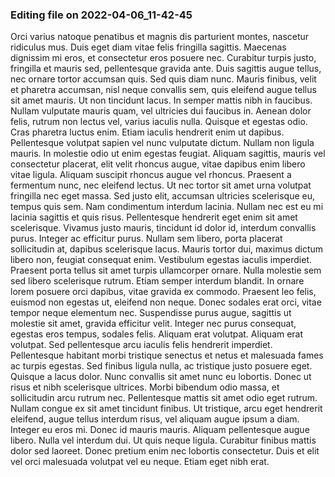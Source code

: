 

### Editing file on 2022-04-06_11-42-45

Orci varius natoque penatibus et magnis dis parturient montes, nascetur ridiculus mus. Duis eget diam vitae felis fringilla sagittis. Maecenas dignissim mi eros, et consectetur eros posuere nec. Curabitur turpis justo, fringilla et mauris sed, pellentesque gravida ante. Duis sagittis augue tellus, nec ornare tortor accumsan quis. Sed quis diam nunc. Mauris finibus, velit et pharetra accumsan, nisl neque convallis sem, quis eleifend augue tellus sit amet mauris. Ut non tincidunt lacus. In semper mattis nibh in faucibus. Nullam vulputate mauris quam, vel ultricies dui faucibus in. Aenean dolor felis, rutrum non lectus vel, varius iaculis nulla.
Quisque et egestas odio. Cras pharetra luctus enim. Etiam iaculis hendrerit enim ut dapibus. Pellentesque volutpat sapien vel nunc vulputate dictum. Nullam non ligula mauris. In molestie odio ut enim egestas feugiat. Aliquam sagittis, mauris vel consectetur placerat, elit velit rhoncus augue, vitae dapibus enim libero vitae ligula. Aliquam suscipit rhoncus augue vel rhoncus. Praesent a fermentum nunc, nec eleifend lectus. Ut nec tortor sit amet urna volutpat fringilla nec eget massa. Sed justo elit, accumsan ultricies scelerisque eu, tempus quis sem.
Nam condimentum interdum lacinia. Nullam nec est eu mi lacinia sagittis et quis risus. Pellentesque hendrerit eget enim sit amet scelerisque. Vivamus justo mauris, tincidunt id dolor id, interdum convallis purus. Integer ac efficitur purus. Nullam sem libero, porta placerat sollicitudin at, dapibus scelerisque lacus. Mauris tortor dui, maximus dictum libero non, feugiat consequat enim. Vestibulum egestas iaculis imperdiet. Praesent porta tellus sit amet turpis ullamcorper ornare.
Nulla molestie sem sed libero scelerisque rutrum. Etiam semper interdum blandit. In ornare lorem posuere orci dapibus, vitae gravida ex commodo. Praesent leo felis, euismod non egestas ut, eleifend non neque. Donec sodales erat orci, vitae tempor neque elementum nec. Suspendisse purus augue, sagittis ut molestie sit amet, gravida efficitur velit. Integer nec purus consequat, egestas eros tempus, sodales felis. Aliquam erat volutpat. Aliquam erat volutpat. Sed pellentesque arcu iaculis felis hendrerit imperdiet. Pellentesque habitant morbi tristique senectus et netus et malesuada fames ac turpis egestas. Sed finibus ligula nulla, ac tristique justo posuere eget. Quisque a lacus dolor.
Nunc convallis sit amet nunc eu lobortis. Donec ut risus et nibh scelerisque ultrices. Morbi bibendum odio massa, et sollicitudin arcu rutrum nec. Pellentesque mattis sit amet odio eget rutrum. Nullam congue ex sit amet tincidunt finibus. Ut tristique, arcu eget hendrerit eleifend, augue tellus interdum risus, vel aliquam augue ipsum a diam. Integer eu eros mi. Donec id mauris mauris. Aliquam pellentesque augue libero. Nulla vel interdum dui. Ut quis neque ligula. Curabitur finibus mattis dolor sed laoreet. Donec pretium enim nec lobortis consectetur. Duis et elit vel orci malesuada volutpat vel eu neque. Etiam eget nibh erat.


